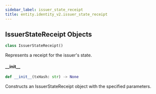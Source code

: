 ```yaml
---
sidebar_label: issuer_state_receipt
title: entity.identity_v2.issuer_state_receipt
---
```


## IssuerStateReceipt Objects

```python
class IssuerStateReceipt()
```

Represents a receipt for the issuer&#x27;s state.

#### \_\_init\_\_

```python
def __init__(txHash: str) -> None
```

Constructs an IssuerStateReceipt object with the specified parameters.



